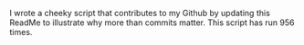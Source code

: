 I wrote a cheeky script that contributes to my Github by updating this ReadMe to illustrate why more than commits matter. This script has run 956 times.